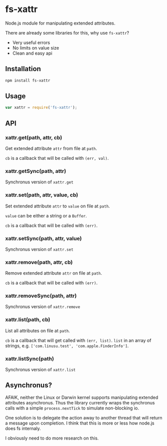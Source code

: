 # fs-xattr

Node.js module for manipulating extended attributes.

There are already some libraries for this, why use `fs-xattr`?

- Very useful errors
- No limits on value size
- Clean and easy api

## Installation

```sh
npm install fs-xattr
```

## Usage

```javascript
var xattr = require('fs-xattr');
```

## API

### xattr.get(path, attr, cb)

Get extended attribute `attr` from file at `path`.

`cb` is a callback that will be called with `(err, val)`.

### xattr.getSync(path, attr)

Synchronus version of `xattr.get`

### xattr.set(path, attr, value, cb)

Set extended attribute `attr` to `value` on file at `path`.

`value` can be either a string or a `Buffer`.

`cb` is a callback that will be called with `(err)`.

### xattr.setSync(path, attr, value)

Synchronus version of `xattr.set`

### xattr.remove(path, attr, cb)

Remove extended attribute `attr` on file at `path`.

`cb` is a callback that will be called with `(err)`.

### xattr.removeSync(path, attr)

Synchronus version of `xattr.remove`

### xattr.list(path, cb)

List all attributes on file at `path`.

`cb` is a callback that will get called with `(err, list)`. `list` in an array of strings, e.g. `['com.linusu.test', 'com.apple.FinderInfo']`.

### xattr.listSync(path)

Synchronus version of `xattr.list`

## Asynchronus?

AFAIK, neither the Linux or Darwin kernel supports manipulating extended attributes asynchronus. Thus the library currently wraps the synchronus calls with a simple `process.nextTick` to simulate non-blocking io.

One solution is to delegate the action away to another thread that will return a message upon completion. I think that this is more or less how node.js does fs internaly.

I obviously need to do more research on this.

